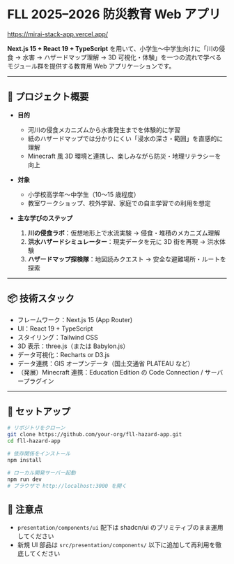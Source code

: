 # FLL 2025–2026 防災教育 Web アプリ

https://mirai-stack-app.vercel.app/

**Next.js 15 + React 19 + TypeScript** を用いて、小学生～中学生向けに「川の侵食 → 水害 → ハザードマップ理解 → 3D 可視化・体験」を一つの流れで学べるモジュール群を提供する教育用 Web アプリケーションです。

---

## 🎯 プロジェクト概要

- **目的**

  - 河川の侵食メカニズムから水害発生までを体験的に学習
  - 紙のハザードマップでは分かりにくい「浸水の深さ・範囲」を直感的に理解
  - Minecraft 風 3D 環境と連携し、楽しみながら防災・地理リテラシーを向上

- **対象**

  - 小学校高学年～中学生（10～15 歳程度）
  - 教室ワークショップ、校外学習、家庭での自主学習での利用を想定

- **主な学びのステップ**
  1. **川の侵食ラボ**：仮想地形上で水流実験 → 侵食・堆積のメカニズム理解
  2. **洪水ハザードシミュレーター**：現実データを元に 3D 街を再現 → 洪水体験
  3. **ハザードマップ探検隊**：地図読みクエスト → 安全な避難場所・ルートを探索

---

## 📦 技術スタック

- フレームワーク：Next.js 15 (App Router)
- UI：React 19 + TypeScript
- スタイリング：Tailwind CSS
- 3D 表示：three.js（または Babylon.js）
- データ可視化：Recharts or D3.js
- データ連携：GIS オープンデータ（国土交通省 PLATEAU など）
- （発展）Minecraft 連携：Education Edition の Code Connection / サーバープラグイン

---

## 🚀 セットアップ

```bash
# リポジトリをクローン
git clone https://github.com/your-org/fll-hazard-app.git
cd fll-hazard-app

# 依存関係をインストール
npm install

# ローカル開発サーバー起動
npm run dev
# ブラウザで http://localhost:3000 を開く
```

## 📝 注意点

- `presentation/components/ui` 配下は shadcn/ui のプリミティブのまま運用してください
- 新規 UI 部品は `src/presentation/components/` 以下に追加して再利用を徹底してください
